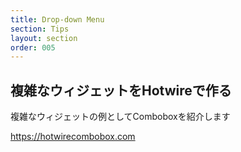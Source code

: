 ```yaml
---
title: Drop-down Menu
section: Tips
layout: section
order: 005
---
```


## 複雑なウィジェットをHotwireで作る

複雑なウィジェットの例としてComboboxを紹介します

https://hotwirecombobox.com
